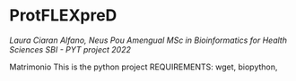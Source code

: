 **ProtFLEXpreD**
================
*Laura Ciaran Alfano, Neus Pou Amengual*
*MSc in Bioinformatics for Health Sciences*
*SBI - PYT project 2022*

Matrimonio
This is the python project
REQUIREMENTS: wget, biopython, 

